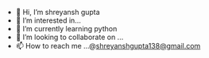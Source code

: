 - 👋 Hi, I’m shreyansh gupta  
- 👀 I’m interested in...
- 🌱 I’m currently learning python
- 💞️ I’m looking to collaborate on ...
- 📫 How to reach me ...@shreyanshgupta138@gmail.com

<!---
shreyansh11995/shreyansh11995 is a ✨ special ✨ repository because its `README.md` (this file) appears on your GitHub profile.
You can click the Preview link to take a look at your changes.
--->
